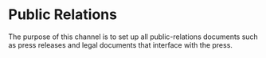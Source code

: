 # Public Relations  

The purpose of this channel is to set up all public-relations documents such as press releases and legal documents that interface with the press.


